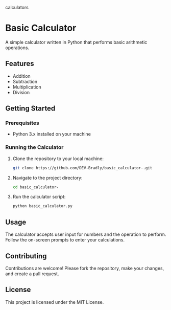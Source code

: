 calculators 
# Basic Calculator

A simple calculator written in Python that performs basic arithmetic operations.

## Features

- Addition
- Subtraction
- Multiplication
- Division

## Getting Started

### Prerequisites

- Python 3.x installed on your machine

### Running the Calculator

1. Clone the repository to your local machine:
   ```bash
   git clone https://github.com/DEV-Bradly/basic_calculator-.git
   ```
2. Navigate to the project directory:
   ```bash
   cd basic_calculator-
   ```
3. Run the calculator script:
   ```bash
   python basic_calculator.py
   ```

## Usage

The calculator accepts user input for numbers and the operation to perform. Follow the on-screen prompts to enter your calculations.

## Contributing

Contributions are welcome! Please fork the repository, make your changes, and create a pull request.

## License

This project is licensed under the MIT License.
